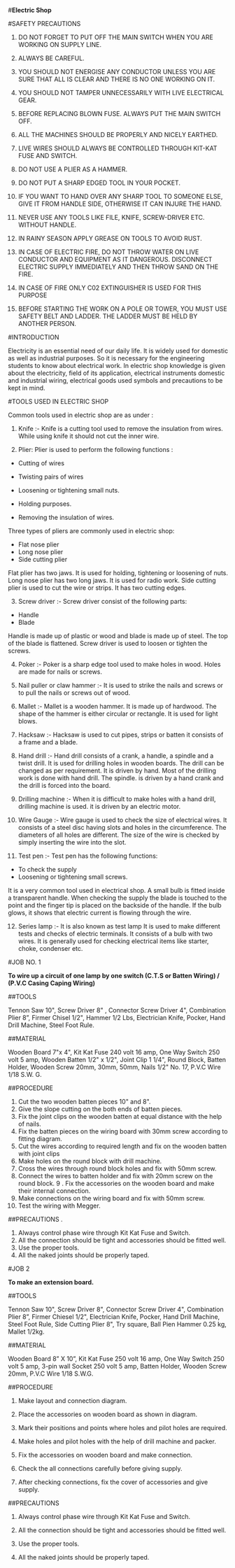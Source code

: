 #**Electric Shop**

#SAFETY PRECAUTIONS

1. DO NOT FORGET TO PUT OFF THE MAIN SWITCH WHEN YOU ARE WORKING ON SUPPLY LINE. 

2. ALWAYS BE CAREFUL. 

3. YOU SHOULD NOT ENERGISE ANY CONDUCTOR UNLESS YOU ARE SURE THAT ALL IS CLEAR AND THERE IS NO ONE WORKING ON IT. 

4. YOU SHOULD NOT TAMPER UNNECESSARILY WITH LIVE ELECTRICAL GEAR. 

5. BEFORE REPLACING BLOWN FUSE. ALWAYS PUT THE MAIN SWITCH OFF. 

6. ALL THE MACHINES SHOULD BE PROPERLY AND NICELY EARTHED. 

7. LIVE WIRES SHOULD ALWAYS BE CONTROLLED THROUGH KIT-KAT FUSE AND SWITCH. 

8. DO NOT USE A PLIER AS A HAMMER. 

9. DO NOT PUT A SHARP EDGED TOOL IN YOUR POCKET. 

10. IF YOU WANT TO HAND OVER ANY SHARP TOOL TO SOMEONE ELSE, GIVE IT FROM HANDLE SIDE, OTHERWISE IT CAN INJURE THE HAND. 

11. NEVER USE ANY TOOLS LIKE FILE, KNIFE, SCREW-DRIVER ETC. WITHOUT HANDLE. 

12. IN RAINY SEASON APPLY GREASE ON TOOLS TO AVOID RUST.

13. IN CASE OF ELECTRIC FIRE, DO NOT THROW WATER ON LIVE CONDUCTOR AND EQUIPMENT AS IT DANGEROUS. DISCONNECT ELECTRIC SUPPLY IMMEDIATELY AND THEN THROW SAND ON THE FIRE. 

14. IN CASE OF FIRE ONLY C02 EXTINGUISHER IS USED FOR THIS PURPOSE 

15. BEFORE STARTING THE WORK ON A POLE OR TOWER, YOU MUST USE SAFETY BELT AND LADDER. THE LADDER MUST BE HELD BY ANOTHER PERSON. 

#INTRODUCTION 

Electricity is an essential need of our daily life. lt is widely used for domestic as well as industrial purposes. So it is necessary for the engineering students to know about electrical work. In electric shop knowledge is given about the electricity, field of its application, electrical instruments domestic and industrial wiring, electrical goods used symbols and precautions to be kept in mind. 

#TOOLS USED IN ELECTRIC SHOP 

Common tools used in electric shop are as under :  

1. Knife :- Knife is a cutting tool used to remove the insulation from wires. While using knife it should not cut the inner wire. 

2. Plier: Plier is used to perform the following functions : 

* Cutting of wires 

* Twisting pairs of wires 

* Loosening or tightening small nuts.

* Holding purposes.

* Removing the insulation of wires. 

Three types of pliers are commonly used in electric shop: 

- Flat nose plier 
- Long nose plier 
- Side cutting plier 

Flat plier has two jaws. It is used for holding, tightening or loosening of nuts. Long nose plier has two long jaws. It is used for radio work. Side cutting plier is used to cut the wire or strips. It has two cutting edges. 

3. Screw driver :-  Screw driver consist of the following parts: 

* Handle 
* Blade

Handle is made up of plastic or wood and blade is made up of steel. The top of the blade is flattened. Screw driver is used to loosen or tighten the screws. 

4. Poker :- Poker is a sharp edge tool used to make holes in wood. Holes are made for nails or screws. 

5. Nail puller or claw hammer :- It is used to strike the nails and screws or to pull the nails or screws out of wood.

6. Mallet :- Mallet is a wooden hammer. It is made up of hardwood. The shape of the hammer is either circular or rectangle. It is used for light blows. 

7. Hacksaw :- Hacksaw is used to cut pipes, strips or batten it consists of a frame and a blade. 

8. Hand drill :- Hand drill consists of a crank, a handle, a spindle and a twist drill. It is used for drilling holes in wooden boards. The drill can be changed as per requirement. It is driven by hand. Most of the drilling work is done with hand drill. The spindle. is driven by a hand crank and the drill is forced into the board. 

9. Drilling machine :- When it is difficult to make holes with a hand drill, drilling machine is used. it is driven by an electric motor. 

10. Wire Gauge :- Wire gauge is used to check the size of electrical wires. It consists of a steel disc having slots and holes in the circumference. The diameters of all holes are different. The size of the wire is checked by simply inserting the wire into the slot. 

11. Test pen :- Test pen has the following functions:

* To check the supply 
* Loosening or tightening small screws. 

It is a very common tool used in electrical shop. A small bulb is fitted inside a transparent handle. When checking the supply the blade is touched to the point and the finger tip is placed on the backside of the handle. If the bulb glows, it shows that electric current is flowing through the wire. 

12. Series Iamp :- It is also known as test lamp It is used to make different tests and checks of electric terminals. It consists of a bulb with two wires. It is generally used for checking electrical items like starter, choke, condenser etc. 



#JOB NO. 1  

**To wire up a circuit of one lamp by one switch (C.T.S or Batten Wiring) / (P.V.C Casing Caping Wiring)**

##TOOLS

Tennon Saw 10", Screw Driver 8" , Connector Screw Driver 4", Combination Plier 8”, Firmer Chisel 1/2", Hammer 1/2 Lbs, Electrician Knife, Pocker, Hand Drill Machine, Steel Foot Rule. 

##MATERIAL 

Wooden Board 7"x 4", Kit Kat Fuse 240 volt 16 amp, One Way Switch 250 volt 5 amp, Wooden Batten 1/2" x 1/2", Joint Clip 1 1/4", Round Block, Batten Holder, Wooden Screw 20mm, 30mm, 50mm, Nails 1/2" No. 17, P.V.C Wire 1/18 S.W. G. 

##PROCEDURE 

1. Cut the two wooden batten pieces 10" and 8". 
2. Give the slope cutting on the both ends of batten pieces. 
3. Fix the joint clips on the wooden batten at equal distance with the help of nails.
4. Fix the batten pieces on the wiring board with 30mm screw according to fitting diagram. 
5. Cut the wires according to required length and fix on the wooden batten with joint clips 
6. Make holes on the round block with drill machine. 
7. Cross the wires through round block holes and fix with 50mm screw. 
8. Connect the wires to batten holder and fix with 20mm screw on the round block. 
9 . Fix the accessories on the wooden board and make their internal connection. 
10. Make connections on the wiring board and fix with 50mm screw. 
11. Test the wiring with Megger. 

##PRECAUTIONS . 

1. Always control phase wire through Kit Kat Fuse and Switch. 
2. All the connection should be tight and accessories should be fitted well. 
3. Use the proper tools. 
4. All the naked joints should be properly taped.

#JOB 2

**To make an extension board.** 

##TOOLS 

Tennon Saw 10", Screw Driver 8", Connector Screw Driver 4", Combination Plier 8”, Firmer Chiesel 1/2", Electrician Knife, Pocker, Hand Drill Machine, Steel Foot Rule, Side Cutting Plier 8", Try square, Ball Pien Hammer 0.25 kg, Mallet 1/2kg. 

##MATERIAL

Wooden Board 8” X 10”, Kit Kat Fuse 250 volt 16 amp, One Way Switch 250 volt 5 amp, 3-pin wall Socket 250 volt 5 amp, Batten Holder, Wooden Screw 20mm, P.V.C Wire 1/18 S.W.G. 

##PROCEDURE

1. Make layout and connection diagram.

2. Place the accessories on wooden board as shown in diagram. 

3. Mark their positions and points where holes and pilot holes are required.

4. Make holes and pilot holes with the help of drill machine and packer. 

5. Fix the accessories on wooden board and make connection. 

6. Check the all connections carefully before giving supply. 

7. After checking connections, fix the cover of accessories and give supply.

##PRECAUTIONS 

1. Always control phase wire through Kit Kat Fuse and Switch. 

2. All the connection should be tight and accessories should be fitted well.

3. Use the proper tools.

4. All the naked joints should be properly taped.







